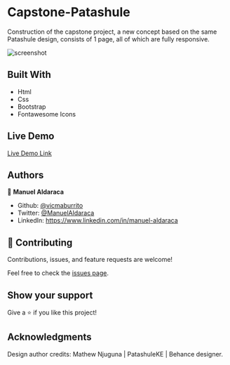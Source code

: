 # Capstone-Patashule

Construction of the capstone project, a new concept based on the same Patashule design, consists of 1 page, all of which are fully responsive.

![screenshot](./img.png)


## Built With

- Html
- Css
- Bootstrap
- Fontawesome Icons

## Live Demo

[Live Demo Link]( https://vicmaburrito.github.io/capstone-Patashule/)

## Authors

👤 **Manuel Aldaraca**

- Github: [@vicmaburrito](https://github.com/vicmaburrito)
- Twitter: [@ManuelAldaraca](https://twitter.com/ManuelAldaraca) 
- LinkedIn: https://www.linkedin.com/in/manuel-aldaraca 

## 🤝 Contributing

Contributions, issues, and feature requests are welcome!

Feel free to check the [issues page](issues/).

## Show your support

Give a ⭐️ if you like this project!

## Acknowledgments

Design author credits: Mathew Njuguna | PatashuleKE | Behance designer.


